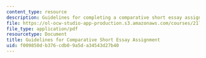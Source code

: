 ```yaml
---
content_type: resource
description: Guidelines for completing a comparative short essay assignment.
file: https://ol-ocw-studio-app-production.s3.amazonaws.com/courses/21l-016-learning-from-the-past-drama-science-performance-spring-2009/f009850db376cdb09a5da34543d27b40_MIT21L_016s09_assn01_guide_paper.pdf
file_type: application/pdf
resourcetype: Document
title: Guidelines for Comparative Short Essay Assignment
uid: f009850d-b376-cdb0-9a5d-a34543d27b40
---
```

